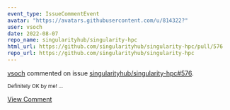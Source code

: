 ```yaml
---
event_type: IssueCommentEvent
avatar: "https://avatars.githubusercontent.com/u/814322?"
user: vsoch
date: 2022-08-07
repo_name: singularityhub/singularity-hpc
html_url: https://github.com/singularityhub/singularity-hpc/pull/576
repo_url: https://github.com/singularityhub/singularity-hpc
---
```


<a href='https://github.com/vsoch' target='_blank'>vsoch</a> commented on issue <a href='https://github.com/singularityhub/singularity-hpc/pull/576' target='_blank'>singularityhub/singularity-hpc#576</a>.

<small>Definitely OK by me! ...</small>

<a href='https://github.com/singularityhub/singularity-hpc/pull/576' target='_blank'>View Comment</a>